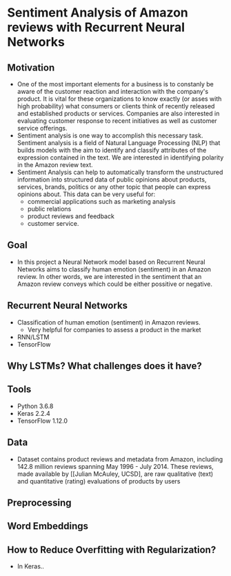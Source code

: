 
# Sentiment Analysis of Amazon reviews with Recurrent Neural Networks
## Motivation
- One of the most important elements for a business is to constanly be aware of the customer reaction and interaction with the company's product. It is vital for these organizations to know exactly (or asses with high probability) what consumers or clients think of recently released and established products or services. Companies are also interested in evaluating customer response to recent initiatives as well as customer service offerings.
- Sentiment analysis is one way to accomplish this necessary task. Sentiment analysis is a field of Natural Language Processing (NLP) that builds models with the aim to identify and classify attributes of the expression contained in the text. We are interested in identifying polarity in the Amazon review text.
- Sentiment Analysis can help to automatically transform the unstructured information into structured data of public opinions about products, services, brands, politics or any other topic that people can express opinions about. This data can be very useful for:
    - commercial applications such as marketing analysis
    - public relations
    - product reviews and feedback
    - customer service.

## Goal
- In this project a Neural Network model based on Recurrent Neural Networks aims to classify human emotion (sentiment) in an Amazon review. In other words, we are interested in the sentiment that an Amazon review conveys which could be either possitive or negative.

## Recurrent Neural Networks 
- Classification of human emotion (sentiment) in Amazon reviews. 
  - Very helpful for companies to assess a product in the market
- RNN/LSTM 
- TensorFlow

## Why LSTMs? What challenges does it have? 


## Tools
  - Python 3.6.8
  - Keras 2.2.4
  - TensorFlow 1.12.0


## Data
- Dataset contains product reviews and metadata from Amazon, including 142.8 million reviews spanning May 1996 - July 2014. These reviews, made available by \[[Julian McAuley, UCSD], are raw qualitative (text) and quantitative (rating) evaluations of products by users
## Preprocessing

## Word Embeddings

## How to Reduce Overfitting with Regularization?
- In Keras..






